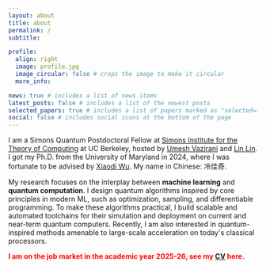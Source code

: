 ```yaml
---
layout: about
title: about
permalink: /
subtitle:

profile:
  align: right
  image: profile.jpg
  image_circular: false # crops the image to make it circular
  more_info: 

news: true # includes a list of news items
latest_posts: false # includes a list of the newest posts
selected_papers: true # includes a list of papers marked as "selected={true}"
social: false # includes social icons at the bottom of the page
---
```


I am a Simons Quantum Postdoctoral Fellow at [Simons Institute for the Theory of Computing](https://simons.berkeley.edu/homepage) at UC Berkeley, hosted by [Umesh Vazirani](https://people.eecs.berkeley.edu/~vazirani/) and [Lin Lin](https://math.berkeley.edu/~linlin/). I got my Ph.D. from the University of Maryland in 2024, where I was fortunate to be advised by [Xiaodi Wu](https://www.cs.umd.edu/~xwu/). My name in Chinese: 冷佳奇.

My research focuses on the interplay between **machine learning** and **quantum computation**. I design quantum algorithms inspired by core principles in modern ML, such as optimization, sampling, and differentiable programming. To make these algorithms practical, I build scalable and automated toolchains for their simulation and deployment on current and near-term quantum computers. Recently, I am also interested in quantum-inspired methods amenable to large-scale acceleration on today's classical processors.


<span style="color:red; font-weight:bold;">I am on the job market in the academic year 2025-26, see my [CV](https://drive.google.com/file/d/1g7j7phRsAlqYNKO9F7zWc8Jd2RVFz2jF/view?usp=drive_link) here.</span>